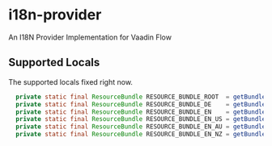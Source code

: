 # i18n-provider
An I18N Provider Implementation for Vaadin Flow

## Supported Locals 
The supported locals fixed right now.

```java
  private static final ResourceBundle RESOURCE_BUNDLE_ROOT  = getBundle(RESOURCE_BUNDLE_NAME, ROOT);
  private static final ResourceBundle RESOURCE_BUNDLE_DE    = getBundle(RESOURCE_BUNDLE_NAME, GERMAN);
  private static final ResourceBundle RESOURCE_BUNDLE_EN    = getBundle(RESOURCE_BUNDLE_NAME, ENGLISH);
  private static final ResourceBundle RESOURCE_BUNDLE_EN_US = getBundle(RESOURCE_BUNDLE_NAME, US);
  private static final ResourceBundle RESOURCE_BUNDLE_EN_AU = getBundle(RESOURCE_BUNDLE_NAME, AUSTRALIAN);
  private static final ResourceBundle RESOURCE_BUNDLE_EN_NZ = getBundle(RESOURCE_BUNDLE_NAME, NEW_ZEALAND);
```
 
